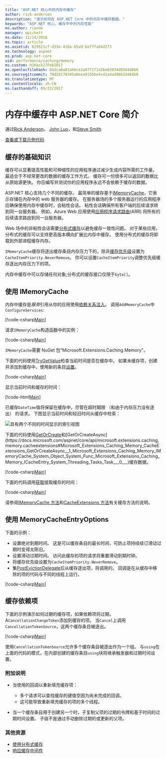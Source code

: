 ```yaml
---
title: "ASP.NET 核心中的内存中缓存"
author: rick-anderson
description: "演示如何在 ASP.NET Core 中的内存中缓存数据。"
keywords: "ASP.NET 核心，缓存中中的内存性能"
ms.author: riande
manager: wpickett
ms.date: 12/14/2016
ms.topic: article
ms.assetid: 819511cf-d33e-410a-b5a9-bef7fa64d2f3
ms.technology: aspnet
ms.prod: asp.net-core
uid: performance/caching/memory
ms.custom: H1Hack27Feb2017
ms.openlocfilehash: b5dca6a81a66ce2a8771f1a16e63834d6504d8b6
ms.sourcegitcommit: 78d28178345a0eea91556e4cd1adad98b1446db8
ms.translationtype: MT
ms.contentlocale: zh-CN
ms.lasthandoff: 09/22/2017
---
```

# <a name="introduction-to-in-memory-caching-in-aspnet-core"></a>内存中缓存中 ASP.NET Core 简介

通过[Rick Anderson](https://twitter.com/RickAndMSFT)， [John Luo](https://github.com/JunTaoLuo)，和[Steve Smith](https://ardalis.com/)

[查看或下载示例代码](https://github.com/aspnet/Docs/tree/master/aspnetcore/performance/caching/memory/sample)

## <a name="caching-basics"></a>缓存的基础知识

缓存可以显著提高性能和可伸缩性的应用程序通过减少生成内容所需的工作量。 最适合于不经常更改的数据的缓存工作方式。 缓存可一份很多可以返回的数据比从原始源更快。 你应编写并测试你的应用程序永远不会依赖于缓存的数据。

ASP.NET 核心支持几个不同的缓存。 最简单的缓存基于[IMemoryCache](https://docs.microsoft.com/aspnet/core/api/microsoft.extensions.caching.memory.imemorycache)，它表示存储在内存中的 web 服务器的缓存。 在服务器场的多个服务器运行的应用程序应确保使用内存中缓存时，会粘性会话。 粘性会话确保所有客户端的后续请求转到同一台服务器。 例如，Azure Web 应用使用[应用程序请求路由](https://www.iis.net/learn/extensions/planning-for-arr)(ARR) 将所有的后续请求路由到同一台服务器。

Web 场中的非粘性会话需要[分布式缓存](distributed.md)以避免缓存一致性问题。 对于某些应用，分布式的缓存可以支持更高版本横向扩展比内存中缓存。 使用分布式的缓存将卸载到外部进程缓存内存。 

`IMemoryCache`缓存将逐出缓存条目内存压力下的，除非[缓存优先级](https://docs.microsoft.com/aspnet/core/api/microsoft.extensions.caching.memory.cacheitempriority)设置为`CacheItemPriority.NeverRemove`。 你可以设置`CacheItemPriority`调整优先级缓存逐出内存压力下的项。

内存中缓存中可以存储任何对象;分布式的缓存接口仅限于`byte[]`。

## <a name="using-imemorycache"></a>使用 IMemoryCache

内存中缓存是*服务*引用从你的应用使用[依赖关系注入](../../fundamentals/dependency-injection.md)。 调用`AddMemoryCache`中`ConfigureServices`:

[!code-csharp[Main](memory/sample/WebCache/Startup.cs?highlight=8)] 

请求`IMemoryCache`构造函数中的实例：

[!code-csharp[Main](memory/sample/WebCache/Controllers/HomeController.cs?name=snippet_ctor&highlight=3,5-)] 

`IMemoryCache`需要 NuGet 包"Microsoft.Extensions.Caching.Memory"。

下面的代码使用[TryGetValue](https://docs.microsoft.com/aspnet/core/api/microsoft.extensions.caching.memory.imemorycache#Microsoft_Extensions_Caching_Memory_IMemoryCache_TryGetValue_System_Object_System_Object__)检查当前时间是否在缓存中。 如果未缓存项，创建并添加到缓存中，使用新的条目[设置](https://docs.microsoft.com/aspnet/core/api/microsoft.extensions.caching.memory.cacheextensions#Microsoft_Extensions_Caching_Memory_CacheExtensions_Set__1_Microsoft_Extensions_Caching_Memory_IMemoryCache_System_Object___0_)。

[!code-csharp[Main](memory/sample/WebCache/Controllers/HomeController.cs?name=snippet1)]

显示当前时间和缓存的时间：

[!code-html[Main](memory/sample/WebCache/Views/Home/Cache.cshtml)]

已缓存`DateTime`值将保留在缓存中，尽管在超时期限 （和由于内存压力没有逐出） 的请求。 下图显示当前时间和较旧时间从缓存中检索：

![具有两个不同的时间显示的索引视图](memory/_static/time.png)

下面的代码使用[GetOrCreate](https://docs.microsoft.com/aspnet/core/api/microsoft.extensions.caching.memory.cacheextensions#Microsoft_Extensions_Caching_Memory_CacheExtensions_GetOrCreate__1_Microsoft_Extensions_Caching_Memory_IMemoryCache_System_Object_System_Func_Microsoft_Extensions_Caching_Memory_ICacheEntry___0__)和[GetOrCreateAsync](https://docs.microsoft.com/aspnet/core/api/microsoft.extensions.caching.memory.cacheextensions#Microsoft_Extensions_Caching_Memory_CacheExtensions_GetOrCreateAsync__1_Microsoft_Extensions_Caching_Memory_IMemoryCache_System_Object_System_Func_Microsoft_Extensions_Caching_Memory_ICacheEntry_System_Threading_Tasks_Task___0___)缓存数据。 

[!code-csharp[Main](memory/sample/WebCache/Controllers/HomeController.cs?name=snippet2&highlight=3-7,14-19)]

下面的代码调用[获取](https://docs.microsoft.com/aspnet/core/api/microsoft.extensions.caching.memory.cacheextensions#Microsoft_Extensions_Caching_Memory_CacheExtensions_Get__1_Microsoft_Extensions_Caching_Memory_IMemoryCache_System_Object_)提取缓存的时间：

[!code-csharp[Main](memory/sample/WebCache/Controllers/HomeController.cs?name=snippet_gct)]

请参阅[IMemoryCache 方法](https://docs.microsoft.com/aspnet/core/api/microsoft.extensions.caching.memory.imemorycache)和[CacheExtensions 方法](https://docs.microsoft.com/aspnet/core/api/microsoft.extensions.caching.memory.cacheextensions)有关缓存方法的说明。

## <a name="using-memorycacheentryoptions"></a>使用 MemoryCacheEntryOptions

下面的示例：

- 设置绝对到期时间。 这是可以缓存条目的最长时间，可防止项持续续订滑动过期时变得太陈旧。
- 设置滑动过期时间。 访问此缓存的项的请求将重置滑动到期时钟。
- 将缓存优先级设置为`CacheItemPriority.NeverRemove`。 
- 集[PostEvictionDelegate](https://docs.microsoft.com/aspnet/core/api/microsoft.extensions.caching.memory.postevictiondelegate)后从缓存逐出项，将调用的。 回调是在从缓存中移除的项的代码与不同的线程上运行。

[!code-csharp[Main](memory/sample/WebCache/Controllers/HomeController.cs?name=snippet_et&highlight=14-20)]

## <a name="cache-dependencies"></a>缓存依赖项

下面的示例演示如何过期的缓存项，如果依赖项将过期。 A`CancellationChangeToken`添加到缓存的项。 当`Cancel`上调用`CancellationTokenSource`，这两个缓存条目被逐出。 

[!code-csharp[Main](memory/sample/WebCache/Controllers/HomeController.cs?name=snippet_ed)]

使用`CancellationTokenSource`允许多个缓存条目被逐出作为一个组。 与`using`在上面的代码的模式，在内部创建的缓存条目`using`块将继承触发器和过期时间设置。

### <a name="additional-notes"></a>附加说明

- 当使用的回调以重新填充缓存项：

  - 多个请求可以查找缓存的键值空因为尚未完成的回调。 
  - 这可能导致重新填充缓存的项的多个线程。

- 当一个缓存条目用于创建另一个时，子复制父项的过期的令牌和基于时间的过期时间设置。 子级不是通过手动删除过期的或更新的父项。

### <a name="other-resources"></a>其他资源

* [使用分布式缓存](distributed.md)
* [响应缓存中间件](middleware.md)
